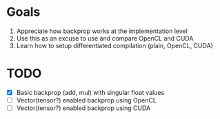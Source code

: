 # Goals
1. Appreciate how backprop works at the implementation level
2. Use this as an excuse to use and compare OpenCL and CUDA 
3. Learn how to setup differentiated compilation (plain, OpenCL, CUDA)

# TODO
- [x] Basic backprop (add, mul) with singular float values
- [ ] Vector(tensor?) enabled backprop using OpenCL
- [ ] Vector(tensor?) enabled backprop using CUDA
